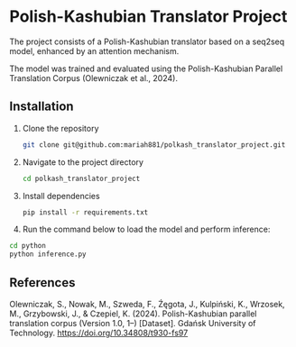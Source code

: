 # Polish-Kashubian Translator Project

The project consists of a Polish-Kashubian translator based on a seq2seq model, enhanced by an attention mechanism.

The model was trained and evaluated using the Polish-Kashubian Parallel Translation Corpus (Olewniczak et al., 2024).

## Installation 
1. Clone the repository
    ```bash
   git clone git@github.com:mariah881/polkash_translator_project.git
    ```
2. Navigate to the project directory
    ```bash
    cd polkash_translator_project
    ```
3. Install dependencies
    ```bash
    pip install -r requirements.txt
    ```
4. Run the command below to load the model and perform inference:
  ```bash
  cd python
  python inference.py
  ```



## References

Olewniczak, S., Nowak, M., Szweda, F., Źęgota, J., Kulpiński, K., Wrzosek, M., Grzybowski, J., & Czepiel, K. (2024). Polish-Kashubian parallel translation corpus (Version 1.0, 1–) [Dataset]. Gdańsk University of Technology. https://doi.org/10.34808/t930-fs97



